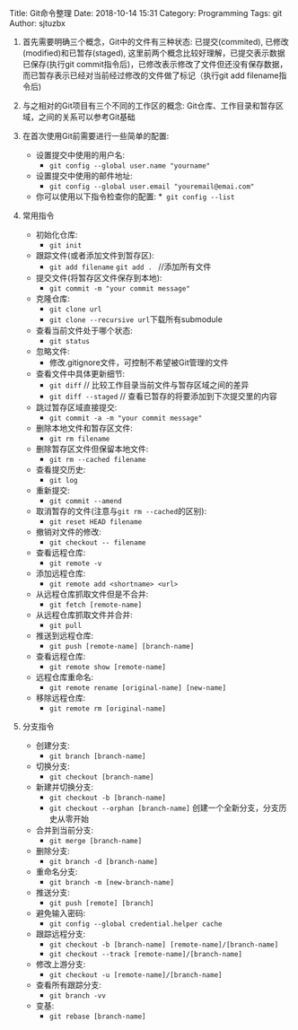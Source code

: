Title: Git命令整理
Date: 2018-10-14 15:31
Category: Programming
Tags: git
Author: sjtuzbx


1. 首先需要明确三个概念，Git中的文件有三种状态: 已提交(commited), 已修改(modified)和已暂存(staged), 这里前两个概念比较好理解，已提交表示数据已保存(执行git commit指令后)，已修改表示修改了文件但还没有保存数据，而已暂存表示已经对当前经过修改的文件做了标记（执行git add filename指令后)

2. 与之相对的Git项目有三个不同的工作区的概念: Git仓库、工作目录和暂存区域，之间的关系可以参考Git基础

3. 在首次使用Git前需要进行一些简单的配置:
    * 设置提交中使用的用户名: 
        * `git config --global user.name "yourname"`
    * 设置提交中使用的邮件地址: 
        * `git config --global user.email "youremail@emai.com"`
    * 你可以使用以下指令检查你的配置: 
        *` git config --list`

4. 常用指令
    * 初始化仓库: 
        * `git init`
    * 跟踪文件(或者添加文件到暂存区): 
        * `git add filename`  `git add . `                   //添加所有文件
    * 提交文件(将暂存区文件保存到本地): 
        * `git commit -m "your commit message"`
    * 克隆仓库: 
        * `git clone url`
        * `git clone --recursive url`下载所有submodule
    * 查看当前文件处于哪个状态: 
        * `git status`
    * 忽略文件: 
        * 修改.gitignore文件，可控制不希望被Git管理的文件
    * 查看文件中具体更新细节: 
        * `git diff`      // 比较工作目录当前文件与暂存区域之间的差异
        * `git diff --staged`   // 查看已暂存的将要添加到下次提交里的内容
    * 跳过暂存区域直接提交: 
        * `git commit -a -m "your commit message"`
    * 删除本地文件和暂存区文件: 
        * `git rm filename`
    * 删除暂存区文件但保留本地文件: 
        * `git rm --cached filename`
    * 查看提交历史: 
        * `git log`
    * 重新提交: 
        * `git commit --amend`
    * 取消暂存的文件(注意与`git rm --cached`的区别): 
        * `git reset HEAD filename`
    * 撤销对文件的修改: 
        * `git checkout -- filename`
    * 查看远程仓库: 
        * `git remote -v`
    * 添加远程仓库: 
        * `git remote add <shortname> <url>`
    * 从远程仓库抓取文件但是不合并: 
        * `git fetch [remote-name]`
    * 从远程仓库抓取文件并合并: 
        * `git pull`
    * 推送到远程仓库: 
        * `git push [remote-name] [branch-name]`
    * 查看远程仓库: 
        * `git remote show [remote-name]`
    * 远程仓库重命名: 
        * `git remote rename [original-name] [new-name]`
    * 移除远程仓库: 
        * `git remote rm [original-name]`

5. 分支指令
    * 创建分支: 
        * `git branch [branch-name]`
    * 切换分支: 
        * `git checkout [branch-name]`
    * 新建并切换分支: 
        * `git checkout -b [branch-name]`
        * `git checkout --orphan [branch-name]` 创建一个全新分支，分支历史从零开始
    * 合并到当前分支: 
        * `git merge [branch-name]`
    * 删除分支: 
        * `git branch -d [branch-name]`
    * 重命名分支:
        * `git branch -m [new-branch-name]`
    * 推送分支: 
        * `git push [remote] [branch]`
    * 避免输入密码: 
        * `git config --global credential.helper cache`
    * 跟踪远程分支: 
        * `git checkout -b [branch-name] [remote-name]/[branch-name]`
        * `git checkout --track [remote-name]/[branch-name]`
    * 修改上游分支: 
        * `git checkout -u [remote-name]/[branch-name]`
    * 查看所有跟踪分支: 
        * `git branch -vv`
    * 变基: 
        * `git rebase [branch-name]`